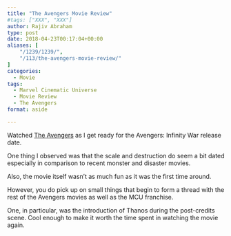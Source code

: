 ```yaml
---
title: "The Avengers Movie Review"
#tags: ["XXX", "XXX"]
author: Rajiv Abraham
type: post
date: 2018-04-23T00:17:04+00:00
aliases: [
    "/1239/1239/",
    "/113/the-avengers-movie-review/"
]
categories:
  - Movie
tags:
  - Marvel Cinematic Universe
  - Movie Review
  - The Avengers
format: aside

---
```

Watched <a href="https://www.imdb.com/title/tt0848228/" target="_blank" rel="noopener">The Avengers</a> as I get ready for the Avengers: Infinity War release date.

One thing I observed was that the scale and destruction do seem a bit dated especially in comparison to recent monster and disaster movies.

Also, the movie itself wasn&#8217;t as much fun as it was the first time around.

However, you do pick up on small things that begin to form a thread with the rest of the Avengers movies as well as the MCU franchise.

One, in particular, was the introduction of Thanos during the post-credits scene. Cool enough to make it worth the time spent in watching the movie again.